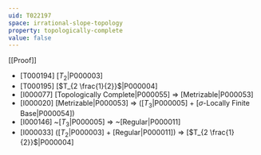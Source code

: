 ```yaml
---
uid: T022197
space: irrational-slope-topology
property: topologically-complete
value: false
---
```

[[Proof]]

* [T000194] [$T_2$|P000003]
* [T000195] [$T_{2 \frac{1}{2}}$|P000004]
* [I000077] [Topologically Complete|P000055] => [Metrizable|P000053]
* [I000020] [Metrizable|P000053] => ([$T_3$|P000005] + [$\sigma$-Locally Finite Base|P000054])
* [I000146] ~[$T_3$|P000005] => ~[Regular|P000011]
* [I000033] ([$T_2$|P000003] + [Regular|P000011]) => [$T_{2 \frac{1}{2}}$|P000004]

